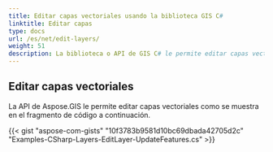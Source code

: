 ```yaml
---
title: Editar capas vectoriales usando la biblioteca GIS C#
linktitle: Editar capas
type: docs
url: /es/net/edit-layers/
weight: 51
description: La biblioteca o API de GIS C# le permite editar capas vectoriales como se muestra en el fragmento de código proporcionado en este artículo.
---
```


## **Editar capas vectoriales**
La API de Aspose.GIS le permite editar capas vectoriales como se muestra en el fragmento de código a continuación.

{{< gist "aspose-com-gists" "10f3783b9581d10bc69dbada42705d2c" "Examples-CSharp-Layers-EditLayer-UpdateFeatures.cs" >}}
